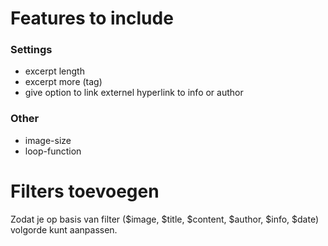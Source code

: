 # Features to include #

### Settings ###
- excerpt length
- excerpt more (tag)
- give option to link externel hyperlink to info or author

### Other ###
- image-size
- loop-function

# Filters toevoegen #
Zodat je op basis van filter ($image, $title, $content, $author, $info, $date) volgorde kunt aanpassen.